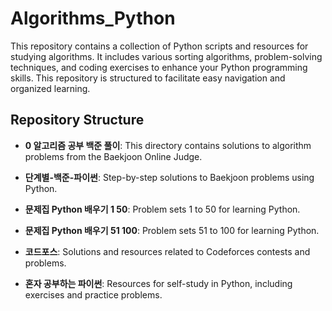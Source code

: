 # Algorithms_Python

This repository contains a collection of Python scripts and resources for studying algorithms. It includes various sorting algorithms, problem-solving techniques, and coding exercises to enhance your Python programming skills. This repository is structured to facilitate easy navigation and organized learning.

## Repository Structure

- **0 알고리즘 공부 백준 풀이**:
  This directory contains solutions to algorithm problems from the Baekjoon Online Judge.

- **단계별-백준-파이썬**:
  Step-by-step solutions to Baekjoon problems using Python.

- **문제집 Python 배우기 1 50**:
  Problem sets 1 to 50 for learning Python.

- **문제집 Python 배우기 51 100**:
  Problem sets 51 to 100 for learning Python.

- **코드포스**:
  Solutions and resources related to Codeforces contests and problems.

- **혼자 공부하는 파이썬**:
  Resources for self-study in Python, including exercises and practice problems.
